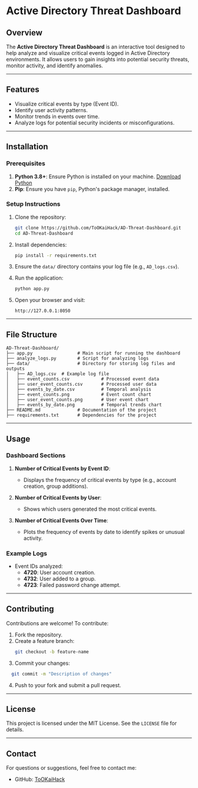 # Active Directory Threat Dashboard

## Overview

The **Active Directory Threat Dashboard** is an interactive tool designed to help analyze and visualize critical events logged in Active Directory environments. It allows users to gain insights into potential security threats, monitor activity, and identify anomalies.

---

## Features

- Visualize critical events by type (Event ID).
- Identify user activity patterns.
- Monitor trends in events over time.
- Analyze logs for potential security incidents or misconfigurations.

---

## Installation

### Prerequisites

1. **Python 3.8+**: Ensure Python is installed on your machine. [Download Python](https://www.python.org/)
2. **Pip**: Ensure you have `pip`, Python's package manager, installed.

### Setup Instructions

1. Clone the repository:
   ```bash
   git clone https://github.com/ToOKaiHack/AD-Threat-Dashboard.git
   cd AD-Threat-Dashboard
   ```

2. Install dependencies:
   ```bash
   pip install -r requirements.txt
   ```

3. Ensure the `data/` directory contains your log file (e.g., `AD_logs.csv`).

4. Run the application:
   ```bash
   python app.py
   ```

5. Open your browser and visit:
   ```
   http://127.0.0.1:8050
   ```

---

## File Structure

```
AD-Threat-Dashboard/
├── app.py                 # Main script for running the dashboard
├── analyze_logs.py        # Script for analyzing logs
├── data/                  # Directory for storing log files and outputs
│   ├── AD_logs.csv  # Example log file
│   ├── event_counts.csv            # Processed event data
│   ├── user_event_counts.csv       # Processed user data
│   ├── events_by_date.csv          # Temporal analysis
│   ├── event_counts.png            # Event count chart
│   ├── user_event_counts.png       # User event chart
│   ├── events_by_date.png          # Temporal trends chart
├── README.md              # Documentation of the project
├── requirements.txt       # Dependencies for the project
```

---

## Usage

### Dashboard Sections

1. **Number of Critical Events by Event ID**:
   - Displays the frequency of critical events by type (e.g., account creation, group additions).

2. **Number of Critical Events by User**:
   - Shows which users generated the most critical events.

3. **Number of Critical Events Over Time**:
   - Plots the frequency of events by date to identify spikes or unusual activity.

### Example Logs

- Event IDs analyzed:
  - **4720**: User account creation.
  - **4732**: User added to a group.
  - **4723**: Failed password change attempt.

---

## Contributing

Contributions are welcome! To contribute:

1. Fork the repository.
2. Create a feature branch:
   ```bash
   git checkout -b feature-name
   ```
3. Commit your changes:
 ```bash
   git commit -m "Description of changes"
```
4. Push to your fork and submit a pull request.

---

## License

This project is licensed under the MIT License. See the `LICENSE` file for details.

---

## Contact

For questions or suggestions, feel free to contact me:

- GitHub: [ToOKaiHack](https://github.com/TooKaiHack)
